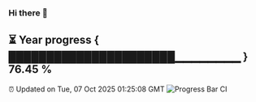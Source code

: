 ### Hi there 👋
⏳ Year progress { ██████████████████████▁▁▁▁▁▁▁▁ } 76.45 %
---
⏰ Updated on Tue, 07 Oct 2025 01:25:08 GMT
![Progress Bar CI](https://github.com/liununu/liununu/workflows/Progress%20Bar%20CI/badge.svg)
